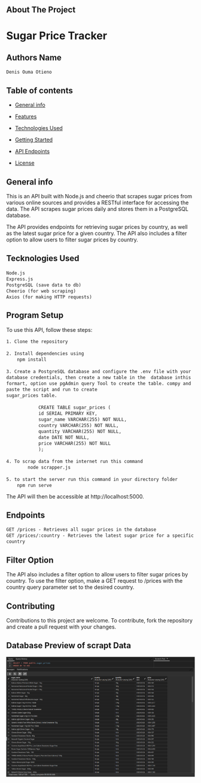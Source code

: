## About The Project

# Sugar Price Tracker

## Authors Name

    Denis Ouma Otieno

## Table of contents

- [General info](#generalinfo)
- [Features](#Features)
- [Technologies Used](#TechnologiesUsed)
- [Getting Started](#GettingStarted)
- [API Endpoints](#APIEndpoints)

- [License](#License)

## General info

This is an API built with Node.js and cheerio that scrapes sugar prices from various online sources and provides a RESTful interface for accessing the data. The API scrapes sugar prices daily and stores them in a PostgreSQL database.

The API provides endpoints for retrieving sugar prices by country, as well as the latest sugar price for a given country. The API also includes a filter option to allow users to filter sugar prices by country.

## Tecknologies Used

    Node.js
    Express.js
    PostgreSQL (save data to db)
    Cheerio (for web scraping)
    Axios (for making HTTP requests)

## Program Setup

To use this API, follow these steps:

    1. Clone the repository

    2. Install dependencies using
        npm install

    3. Create a PostgreSQL database and configure the .env file with your database credentials, then create a new table in the  database inthis formart, option use pgAdmin query Tool to create the table. compy and paste the script and run to create
    sugar_prices table.

                CREATE TABLE sugar_prices (
                id SERIAL PRIMARY KEY,
                sugar_name VARCHAR(255) NOT NULL,
                country VARCHAR(255) NOT NULL,
                quantity VARCHAR(255) NOT NULL,
                date DATE NOT NULL,
                price VARCHAR(255) NOT NULL
                );

    4. To scrap data from the internet run this command
            node scrapper.js

    5. to start the server run this command in your directory folder
        npm run serve

The API will then be accessible at http://localhost:5000.

## Endpoints

    GET /prices - Retrieves all sugar prices in the database
    GET /prices/:country - Retrieves the latest sugar price for a specific country

## Filter Option

The API also includes a filter option to allow users to filter sugar prices by country. To use the filter option, make a GET request to /prices with the country query parameter set to the desired country.

## Contributing

Contributions to this project are welcome. To contribute, fork the repository and create a pull request with your changes.

## Database Preview of scrapt Data

<img src="./image/Screenshot from 2023-03-26 19-17-12.png" width="900px"/>
